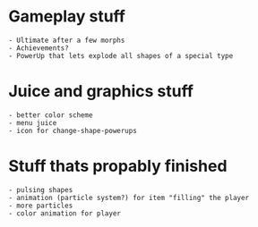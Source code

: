 # Gameplay stuff
    - Ultimate after a few morphs
    - Achievements?
    - PowerUp that lets explode all shapes of a special type

# Juice and graphics stuff
    - better color scheme
    - menu juice
    - icon for change-shape-powerups


# Stuff thats propably finished
    - pulsing shapes
    - animation (particle system?) for item "filling" the player
    - more particles
    - color animation for player
